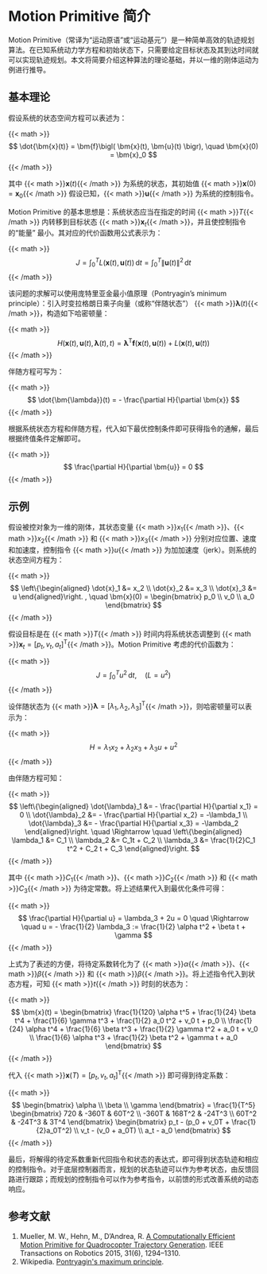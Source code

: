 # Motion Primitive 简介


Motion Primitive（常译为“运动原语”或“运动基元”）是一种简单高效的轨迹规划算法。在已知系统动力学方程和初始状态下，只需要给定目标状态及其到达时间就可以实现轨迹规划。本文将简要介绍这种算法的理论基础，并以一维的刚体运动为例进行推导。

<!--more-->

## 基本理论

假设系统的状态空间方程可以表述为：

{{< math >}}$$
\dot{\bm{x}(t)} = \bm{f}\bigl( \bm{x}(t), \bm{u}(t) \bigr), \quad \bm{x}(0) = \bm{x}_0
$${{< /math >}}

其中 {{< math >}}$\bm{x}(t)${{< /math >}} 为系统的状态，其初始值 {{< math >}}$\bm{x}(0) = \bm{x}_0${{< /math >}} 假设已知，{{< math >}}$\bm{u}${{< /math >}} 为系统的控制指令。

Motion Primitive 的基本思想是：系统状态应当在指定的时间 {{< math >}}$T${{< /math >}} 内转移到目标状态 {{< math >}}$\bm{x}_t${{< /math >}}，并且使控制指令的“能量” 最小。其对应的代价函数用公式表示为：

{{< math >}}$$
J = \int_0^T L \bigl( \bm{x}(t), \bm{u}(t) \bigr)  \, \mathrm{d}t = \int_0^T \left\lVert \bm{u}(t) \right\rVert^2 \, \mathrm{d}t
$${{< /math >}}

该问题的求解可以使用庞特里亚金最小值原理（Pontryagin’s minimum principle）：引入时变拉格朗日乘子向量（或称“伴随状态”） {{< math >}}$\bm{\lambda}(t)${{< /math >}}，构造如下哈密顿量：

{{< math >}}$$
H\bigl( \bm{x}(t), \bm{u}(t), \bm{\lambda}(t), t \bigr) = \bm{\lambda}^\mathrm{T} \bm{f}(\bm{x}(t), \bm{u}(t)) + L(\bm{x}(t), \bm{u}(t))
$${{< /math >}}

伴随方程可写为：

{{< math >}}$$
\dot{\bm{\lambda}}(t) = - \frac{\partial H}{\partial \bm{x}}
$${{< /math >}}

根据系统状态方程和伴随方程，代入如下最优控制条件即可获得指令的通解，最后根据终值条件定解即可。

{{< math >}}$$
\frac{\partial H}{\partial \bm{u}} = 0
$${{< /math >}}


## 示例

假设被控对象为一维的刚体，其状态变量 {{< math >}}$x_1${{< /math >}}、{{< math >}}$x_2${{< /math >}} 和 {{< math >}}$x_3${{< /math >}} 分别对应位置、速度和加速度，控制指令 {{< math >}}$u${{< /math >}} 为加加速度（jerk）。则系统的状态空间方程为：

{{< math >}}$$
\left\{\begin{aligned}
    \dot{x}_1 &= x_2 \\
    \dot{x}_2 &= x_3 \\
    \dot{x}_3 &= u
\end{aligned}\right.
, \quad
\bm{x}(0) = \begin{bmatrix} p_0 \\ v_0 \\ a_0 \end{bmatrix}
$${{< /math >}}

假设目标是在 {{< math >}}$T${{< /math >}} 时间内将系统状态调整到 {{< math >}}$\bm{x}_t = [p_t, v_t, a_t]^\mathrm{T}${{< /math >}}。Motion Primitive 考虑的代价函数为：

{{< math >}}$$
J = \int_0^T u^2  \, \mathrm{d}t, \quad \left( L = u^2 \right)
$${{< /math >}}

设伴随状态为 {{< math >}}$\bm{\lambda} = [\lambda_1, \lambda_2, \lambda_3]^\mathrm{T}${{< /math >}}，则哈密顿量可以表示为：

{{< math >}}$$
H = \lambda_1 x_2 + \lambda_2 x_3 + \lambda_3 u + u^2
$${{< /math >}}

由伴随方程可知：

{{< math >}}$$
\left\{\begin{aligned}
    \dot{\lambda}_1 &= - \frac{\partial H}{\partial x_1} = 0 \\
    \dot{\lambda}_2 &= - \frac{\partial H}{\partial x_2} = -\lambda_1 \\
    \dot{\lambda}_3 &= - \frac{\partial H}{\partial x_3} = -\lambda_2
\end{aligned}\right.
\quad \Rightarrow \quad
\left\{\begin{aligned}
    \lambda_1 &= C_1 \\
    \lambda_2 &= C_1t + C_2 \\
    \lambda_3 &= \frac{1}{2}C_1 t^2 + C_2 t + C_3
\end{aligned}\right.
$${{< /math >}}

其中 {{< math >}}$C_1${{< /math >}}、{{< math >}}$C_2${{< /math >}} 和 {{< math >}}$C_3${{< /math >}} 为待定常数。将上述结果代入到最优化条件可得：

{{< math >}}$$
\frac{\partial H}{\partial u} = \lambda_3 + 2u = 0
\quad \Rightarrow \quad
u = - \frac{1}{2} \lambda_3 := \frac{1}{2} \alpha t^2 + \beta t + \gamma
$${{< /math >}}

上式为了表述的方便，将待定系数转化为了 {{< math >}}$\alpha${{< /math >}}、{{< math >}}$\beta${{< /math >}} 和 {{< math >}}$\beta${{< /math >}}。将上述指令代入到状态方程，可知 {{< math >}}$t${{< /math >}} 时刻的状态为：

{{< math >}}$$
\bm{x}(t) = \begin{bmatrix}
\frac{1}{120} \alpha t^5 + \frac{1}{24} \beta t^4 + \frac{1}{6} \gamma t^3 + \frac{1}{2} a_0 t^2 + v_0 t + p_0 \\
\frac{1}{24} \alpha t^4 + \frac{1}{6} \beta t^3 + \frac{1}{2} \gamma t^2 + a_0 t + v_0 \\
\frac{1}{6} \alpha t^3 + \frac{1}{2} \beta t^2 + \gamma t + a_0
\end{bmatrix}
$${{< /math >}}

代入 {{< math >}}$\bm{x}(T) = [p_t, v_t, a_t]^\mathrm{T}${{< /math >}} 即可得到待定系数：

{{< math >}}$$
\begin{bmatrix} \alpha \\ \beta \\ \gamma \end{bmatrix} =
\frac{1}{T^5} \begin{bmatrix} 720 & -360T & 60T^2 \\ -360T & 168T^2 & -24T^3 \\ 60T^2 & -24T^3 & 3T^4 \end{bmatrix}
\begin{bmatrix} p_t - (p_0 + v_0T + \frac{1}{2}a_0T^2) \\ v_t - (v_0 + a_0T) \\ a_t - a_0 \end{bmatrix}
$${{< /math >}}

最后，将解得的待定系数重新代回指令和状态的表达式，即可得到状态轨迹和相应的控制指令。对于底层控制器而言，规划的状态轨迹可以作为参考状态，由反馈回路进行跟踪；而规划的控制指令可以作为参考指令，以前馈的形式改善系统的动态响应。



## 参考文献

1. Mueller, M. W., Hehn, M., D’Andrea, R. [A Computationally Efficient Motion Primitive for Quadrocopter Trajectory Generation](https://ieeexplore.ieee.org/document/7299672). IEEE Transactions on Robotics 2015, 31(6), 1294–1310.
2. Wikipedia. [Pontryagin's maximum principle](https://en.wikipedia.org/wiki/Pontryagin%27s_maximum_principle).



